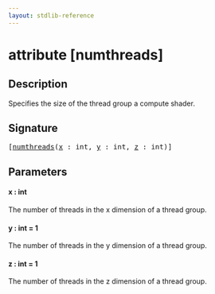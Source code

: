 ```yaml
---
layout: stdlib-reference
---
```


# attribute [numthreads]

## Description

Specifies the size of the thread group a compute shader.

## Signature

<pre>
[<a href="numthreads.md">numthreads</a>(<a href="numthreads.md#decl-x" class="code_param">x</a> : <span class="code_keyword">int</span>, <a href="numthreads.md#decl-y" class="code_param">y</a> : <span class="code_keyword">int</span>, <a href="numthreads.md#decl-z" class="code_param">z</a> : <span class="code_keyword">int</span>)]
</pre>

## Parameters

####  <a id="decl-x"></a>x  : int
The number of threads in the x dimension of a thread group.

####  <a id="decl-y"></a>y  : int = 1
The number of threads in the y dimension of a thread group.

####  <a id="decl-z"></a>z  : int = 1
The number of threads in the z dimension of a thread group.



<script>
// Fix .md links to .html when on ReadTheDocs
if (window.location.hostname.includes('readthedocs') || 
    window.location.hostname.includes('rtfd.io')) {
  document.addEventListener('DOMContentLoaded', function() {
    const links = document.querySelectorAll('a');
    links.forEach(link => {
      const href = link.getAttribute('href');
      if (href && href.includes('.md')) {
        // This regex will handle .md links with or without fragment identifiers or query parameters
        link.href = link.href.replace(/(.+)\.md(#[^?]*)?(\?.*)?$/, '$1.html$2$3');
      }
    });
  });
}
</script>
